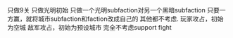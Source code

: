 只做9关
只做光明初始
只做一个光明subfaction对另一个黑暗subfaction
只要一方赢，就将城市subfaction和faction改成自己的
其他都不考虑.
玩家攻占，初始为空城
敌军攻占，初始为预设城市
完全不考虑support fight